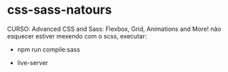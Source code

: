 # css-sass-natours
CURSO: Advanced CSS and Sass: Flexbox, Grid, Animations and More!
não esquecer estiver mexendo com o scss, executar:

- npm run compile:sass

- live-server
